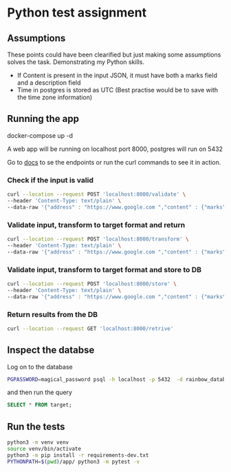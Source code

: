 # Python test assignment

## Assumptions

These points could have been clearified but just making some assumptions solves the task. Demonstrating my Python skills.

- If Content is present in the input JSON, it must have both a marks field and a description field
- Time in postgres is stored as UTC (Best practise would be to save with the time zone information)

## Running the app

docker-compose up -d

A web app will be running on localhost port 8000, postgres will run on 5432

Go to [docs](http://127.0.0.1:8000/docs) to se the endpoints or run the curl commands to see it in action.

### Check if the input is valid

```bash
curl --location --request POST 'localhost:8000/validate' \
--header 'Content-Type: text/plain' \
--data-raw '{"address" : "https://www.google.com ","content" : {"marks" : [{"text": "marks"},{"text": "season"},{"text": "foo"},{"text": "bar"}],"description" : "Some description"},"updated" : "2021-02-26T08:21:20+00:00","author" : {"username" : "Bob","id" : "68712648721648271"},"id" : "543435435","created" : "2021-02-25T16:25:21+00:00","counters" : {"score" : 3,"mistakes" : 0},"type" : "main"}'
```

### Validate input, transform to target format and return

```bash
curl --location --request POST 'localhost:8000/transform' \
--header 'Content-Type: text/plain' \
--data-raw '{"address" : "https://www.google.com ","content" : {"marks" : [{"text": "marks"},{"text": "season"},{"text": "foo"},{"text": "bar"}],"description" : "Some description"},"updated" : "2021-02-26T08:21:20+00:00","author" : {"username" : "Bob","id" : "68712648721648271"},"id" : "543435435","created" : "2021-02-25T16:25:21+00:00","counters" : {"score" : 3,"mistakes" : 0},"type" : "main"}'
```

### Validate input, transform to target format and store to DB

```bash
curl --location --request POST 'localhost:8000/store' \
--header 'Content-Type: text/plain' \
--data-raw '{"address" : "https://www.google.com ","content" : {"marks" : [{"text": "marks"},{"text": "season"},{"text": "foo"},{"text": "bar"}],"description" : "Some description"},"updated" : "2021-02-26T08:21:20+00:00","author" : {"username" : "Bob","id" : "68712648721648271"},"id" : "543435435","created" : "2021-02-25T16:25:21+00:00","counters" : {"score" : 3,"mistakes" : 0},"type" : "main"}'
```

### Return results from the DB

```bash
curl --location --request GET 'localhost:8000/retrive'
```

## Inspect the databse

Log on to the database

```bash
PGPASSWORD=magical_password psql -h localhost -p 5432  -d rainbow_database -U unicorn_user
```

and then run the query

```SQL
SELECT * FROM target;
```

## Run the tests

```bash
python3 -m venv venv
source venv/bin/activate
python3 -m pip install -r requirements-dev.txt
PYTHONPATH=$(pwd)/app/ python3 -m pytest -v
```
